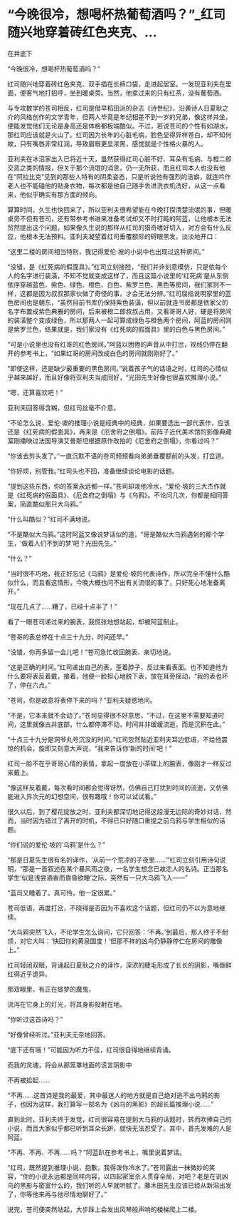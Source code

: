 # “今晚很冷，想喝杯热葡萄酒吗？”_红司随兴地穿着砖红色夹克、...

在井底下

“今晚很冷，想喝杯热葡萄酒吗？”

红司随兴地穿着砖红色夹克、双手插在长裤口袋，走进起居室。一发现亚利夫在里面，便客气地打招呼，坐到暖桌旁。当然，他拿过来的只有红茶，没有葡萄酒。

与专攻数学的苍司相反，红司是借早稻田派的杂志《诗世纪》，沿袭诗人日夏耿之介的风格创作的文学青年，但两人毕竟是年纪相差不到一岁的兄弟，像这样并坐，便能发觉他们无论是身高还是体格都极端酷似。不过，若说苍司的个性有如湖水，那红司应该就是火山了。红司因为长年的心脏毛病，脸色显得异样苍白，却不知何故，只有嘴唇非常红润，导致眉眼更显浓黑，感觉就是个性格火暴的人。

亚利夫在冰沼家出入已将近十天，虽然获得红司心脏不好、耳朵有毛病、与橙二郎交恶之类的情报，但关于那个流氓的消息，仍一无所获，而且红司本人也没有他在“阿拉比克”见到的那些人特有的阴柔姿态，只是听说他有强烈的洁癖，就连吟作老人也不能碰他的贴身衣物，每次都是他自己随手丢进洗衣机洗好，从这一点看来，他似乎确实有那方面的倾向。

算算时间，久生也快回来了，所以亚利夫很希望能在今晚打探清楚流氓的事，但暖桌旁不但有苍司，还有带参考书进来准备考试却又不时打盹的阿蓝，让他根本无法贸然提出这个问题，如果像久生说的那样从红司的猎奇嗜好切入，对方会有什么反应，他根本无法预料。亚利夫凝望着红司垂覆额际的碍眼黑发，淡淡地开口：

“这里二楼的房间相当特别，我记得爱伦·坡的小说中也出现过这种房间。”

“没错，是《红死病的假面具》。”红司立刻接腔，“我们并非刻意模仿，只是依每个人的名字进行装潢，不知不觉就变成这样了，而且这篇小说里的‘红死病’是从东侧依序穿越蓝色、紫色、绿色、橙色、白色、紫罗兰色、黑色等房间，我们家则不一样，这都是因为叔叔那家伙做了奇怪的事，才会无法分辨。”红司屈指说明家里的蓝色房间也是朝东，“虽然目前书库仍保持紫色装潢，但以前就连书房都是依家父的名字布置成紫色典雅的房间，后来被橙二郎叔叔占用，又看哥哥人好，硬是将房间的装潢整个变成绿色，所以那两人一起可算成绿色与橙色两个房间，阿蓝的房间则是紫罗兰色，结果就是，我们家没有《红死病的假面具》里的白色与黑色房间。”

“可是小说里也没有红哥的红色房间。”阿蓝以困倦的声音从中打岔，视线仍停在翻开的参考书上，“如果红哥的房间改成白色的房间就刚刚好了。”

“即使这样，还是缺少最重要的黑色房间。”说着孩子气的话语之时，红司的心情似乎越来越好，而且好像将亚利夫当成同好，“光田先生好像也很喜欢推理小说。”

“嗯，还算喜欢吧！”

亚利夫回答得含糊，但红司丝毫不介意。

“不论怎么说，爱伦·坡的推理小说是经典中的经典，如果要选出一部代表作，应该还是《红死病的假面具》，再来是《厄舍府之倒塌》。前阵子近代美术馆的影像典藏室刚播映过法国导演艾普斯坦根据原作改拍的《厄舍府之倒塌》，你看过吗？”

“你该去剪头发了。”一直沉默不语的苍司频频看向弟弟垂覆额前的头发，打岔道。

“你好烦，别管我。”红司头也不回，准备继续谈论电影的话题。

“提到这些东西，你的答案永远都一样。”苍司却泼他冷水，“爱伦·坡的三大杰作就是《红死病的假面具》、《厄舍府之倒塌》与《乌鸦》。不论问几次，你都是相同答案，简直酷似那只大乌鸦。”

“什么叫酷似？”红司不满地说。

“不是酷似大乌鸦。”这时阿蓝又像说梦话似的道，“哥是酷似大乌鸦遇到的那个学生，‘做着人们不到的梦’吧？光田先生。”

“什么？”

“当时很不巧地，我正好忘记《乌鸦》是爱伦·坡的代表诗作，所以完全不懂什么酷似什么，而且看这情形，今晚大概也问不出有关流氓的事了，只好死心地准备离开。”

“现在几点了……糟了，已经十点半了！”

看了一眼苍司递过来的腕表，我慌张地想站起，却被阿蓝制止。

“苍哥的表总停在十点三十九分，时间还早。”

“没错，你再多留一会儿吧！”苍司急忙收回腕表、亲切地说。

“这是正确的时间。”红司递出自己的表，歪着脖子，反过来看表面。也不知道他为什么要将表反着戴，接着，他便一脸担心地脱下表，放在耳旁摇动，“我的表也坏了，停在六点。”

“苍司，你是故意将表停下来的吗？”亚利夫疑惑地问。

“不是，它本来就不会动了。”苍司显得很不好意思，“不过，在这里不需要知道时间，这里就像古井底部，什么都停滞不动，时间并非缓缓流逝，而是沉积在此。”

“十点三十九分是洞爷丸号沉没的时间。”红司忽然贴近亚利夫耳边低语，不给他震惊的机会，旋即又刻意大声说，“我来告诉你‘新的时间’吧！”

红司一脸不在乎哥哥心情的表情，拿起一度放在小茶碟上的腕表，像刚才一样反过来戴上。

“像这样反着戴，每次看时间都会觉得讶然，仿佛自己打扰到时间的流逝，又仿佛能进入异次元的幻想空间，很有趣哦！你可以试试看。”

很久以后，到了樱花绽放之时，亚利夫都深切地记得这段漫无边际的奇妙对话，然而，当时因为错过了离开的时机，不得已只好随口重提之前乌鸦与学生相似的话题。

“你们说的爱伦·坡的‘乌鸦’是什么？”

“那是日夏先生很有名的译作，‘从前一个荒凉的子夜里……’”红司立刻引用诗句说明，“那是一首叙述在某个暴风雨之夜，一名学生想念已故恋人的名诗。正当那名学生‘似是浅尝酒香而昏昏欲睡’之际，突然有一只大乌鸦飞入——”

“蓝司又睡着了。真可怜，他一定很累。”

苍司低语，再度打岔，不晓得是否因为不喜欢这个话题，但红司仍不以为意地继续。

“大乌鸦突然飞入，不论学生怎么询问，它只回答：‘不再。’到最后，那人终于不耐烦，对它大叫：‘快回你的黄泉国度！’但那不祥的凶鸟仍静静停伫在房间的雕像上。”

红司轻闭双眼，背诵起日夏耿之介的译作，深浓的睫毛形成了长长的阴影，嘴唇鲜红得近乎诡异。

那双眼里，有正在做梦的魔鬼，

流泻在它身上的灯光，将其身影投射在地。

“你听过这首诗吗？”

“好像曾经听过。”亚利夫无奈地回答。

“底下还有哦！”可能因为听力不佳，红司很自得地继续背诵。

而我的灵魂，将会从那笼罩地面的谎言阴影中

不再被拾起……

“不再……这首诗是我的最爱，其中最迷人的地方就是自己绝对逃不出乌鸦的影子，也因为这样，我打算写一部名为《凶乌的黑影》的超长篇推理小说……”

直到此时，亚利夫终于发觉，红司很容易在提到大乌鸦的话题时，转而吹捧自己的小说，而且大家似乎都已听到耳朵长趼，就快无法忍受了。其中，首先发难的人是阿蓝。

“不再、不再、不再……吗？”阿蓝趴在参考书上，嘴里说着梦话。

“红司，既然提到推理小说，抱歉，我得泼你冷水了。”苍司露出一抹微妙的笑容，“你的小说永远都是同样内容，以四起密室杀人贯穿全局，对吧？老是在说凶乌的黑影与密室什么的，我们听的人早就听腻了。藤木田先生应该已经从新潟出发了，你等他来再与他尽情地聊好了。”

说完，苍司便突然站起，大步踩上会发出风琴般声响的楼梯爬上二楼。
